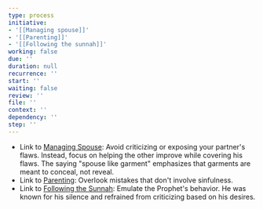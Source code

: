 ```yaml
---
type: process
initiative:
- '[[Managing spouse]]'
- '[[Parenting]]'
- '[[Following the sunnah]]'
working: false
due: ''
duration: null
recurrence: ''
start: ''
waiting: false
review: ''
file: ''
context: ''
dependency: ''
step: ''
---
```


* Link to [Managing Spouse](docs/sidebar1/Initiatives/worship/Managing%20spouse.md): Avoid criticizing or exposing your partner's flaws. Instead, focus on helping the other improve while covering his flaws. The saying "spouse like garment" emphasizes that garments are meant to conceal, not reveal.
* Link to [Parenting](docs/sidebar1/Initiatives/worship/Parenting.md): Overlook mistakes that don't involve sinfulness.
* Link to [Following the Sunnah](docs/sidebar1/Initiatives/worship/Following%20the%20sunnah.md): Emulate the Prophet's behavior. He was known for his silence and refrained from criticizing based on his desires.
